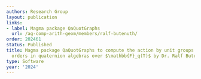 ```yaml
---
authors: Research Group
layout: publication
links:
- label: Magma package QaQuotGraphs
  url: /ag-comp-arith-geom/members/ralf-butenuth/
order: 202461
status: Published
title: Magma package QaQuotGraphs to compute the action by unit groups of maximal
  orders in quaternion algebras over $\mathbb{F}_q(T)$ by Dr. Ralf Butenuth
type: Software
year: '2024'
---
```

